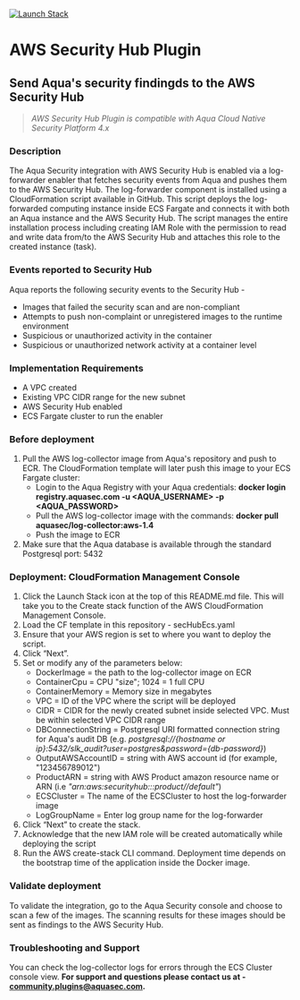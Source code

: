 [![Launch Stack](https://s3.amazonaws.com/cloudformation-examples/cloudformation-launch-stack.png)](https://console.aws.amazon.com/cloudformation/home)

# AWS Security Hub Plugin
## Send Aqua's security findingds to the AWS Security Hub

> _AWS Security Hub Plugin is compatible with Aqua Cloud Native Security Platform 4.x_

### Description
The Aqua Security integration with AWS Security Hub is enabled via a log-forwarder enabler that fetches security events from Aqua and pushes them to the AWS Security Hub.
The log-forwarder component is installed using a CloudFormation script available in GitHub. 
This script deploys the log-forwarded computing instance inside ECS Fargate and connects it with both an Aqua instance and the AWS Security Hub.
The script manages the entire installation process including creating IAM Role with the permission to read and write data from/to the AWS Security Hub and attaches this role to the created instance (task).

### Events reported to Security Hub
Aqua reports the following security events to the Security Hub -

- Images that failed the security scan and are non-compliant 
- Attempts to push non-complaint or unregistered images to the runtime environment
- Suspicious or unauthorized activity in the container
- Suspicious or unauthorized network activity at a container level 
 

### Implementation Requirements

- A VPC created
- Existing VPC CIDR range for the new subnet
- AWS Security Hub enabled
- ECS Fargate cluster to run the enabler 

### Before deployment
1. Pull the AWS log-collector image from Aqua's repository and push to  ECR. The CloudFormation template will later push this image to your ECS Fargate cluster:
   - Login to the Aqua Registry with your Aqua credentials: **docker login registry.aquasec.com -u <AQUA_USERNAME> -p <AQUA_PASSWORD>**
   - Pull the AWS log-collector image with the commands: **docker pull aquasec/log-collector:aws-1.4**
   - Push the image to ECR  
2.	Make sure that the Aqua database is available through the standard Postgresql port: 5432

### Deployment: CloudFormation Management Console
1.	Click the Launch Stack icon at the top of this README.md file. This will take you to the Create stack function of the AWS CloudFormation Management Console.
2.  Load the CF template in this repository - secHubEcs.yaml
3.	Ensure that your AWS region is set to where you want to deploy the script.
4.	Click “Next”.
5.	Set or modify any of the parameters below:
    - DockerImage = the path to the log-collector image on ECR 
    - ContainerCpu = CPU "size"; 1024 = 1 full CPU  
    - ContainerMemory = Memory size in megabytes 
    - VPC = ID of the VPC where the script will be deployed 
    - CIDR = CIDR for the newly created subnet inside selected VPC. Must be within selected VPC CIDR range 
    - DBConnectionString = Postgresql URI formatted connection string for Aqua's audit DB (e.g. _postgresql://{hostname or ip}:5432/slk_audit?user=postgres&password={db-password}_)
    - OutputAWSAccountID = string with AWS account id (for example, "123456789012")
    - ProductARN = string with AWS Product amazon resource name or ARN (i.e _"arn:aws:securityhub:<region>:<account-id>:product/<account-id>/default"_)
    - ECSCluster  = The name of the ECSCluster to host the log-forwarder image
    - LogGroupName = Enter log group name for the log-forwarder
6.	Click “Next” to create the stack.
7.	Acknowledge that the new IAM role will be created automatically while deploying the script
8.	Run the AWS create-stack CLI command.
Deployment time depends on the bootstrap time of the application inside the Docker image.

### Validate deployment
To validate the integration, go to the Aqua Security console and choose to scan a few of the images. The scanning results for these images should be sent as findings to the AWS Security Hub.

### Troubleshooting and Support
You can check the log-collector logs for errors through the ECS Cluster console view. 
**For support and questions please contact us at - community.plugins@aquasec.com.**










